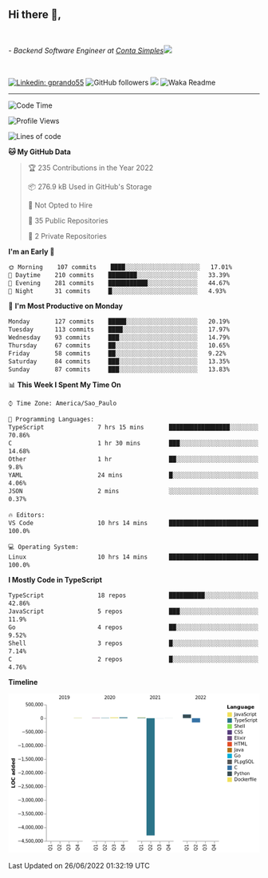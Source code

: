 <h2>Hi there  👋,</h2> </br>

<p><em>- Backend Software Engineer at <a href="https://contasimples.com">Conta Simples</a><img src="https://media.giphy.com/media/WUlplcMpOCEmTGBtBW/giphy.gif" width="30"> 
</em></p></br>


[![Linkedin: gprando55](https://img.shields.io/badge/-gprando55-blue?style=flat-square&logo=Linkedin&logoColor=white&link=https://www.linkedin.com/in/gprando55/)](https://www.linkedin.com/in/gprando55)
![GitHub followers](https://img.shields.io/github/followers/gprando55?label=Follow&style=social)
![](https://visitor-badge.glitch.me/badge?page_id=gprando55.gprando55)
![Waka Readme](https://github.com/gprando55/gprando55/workflows/Waka%20Readme/badge.svg)

---
<!--START_SECTION:waka-->
![Code Time](http://img.shields.io/badge/Code%20Time-0%20secs-blue)

![Profile Views](http://img.shields.io/badge/Profile%20Views-0-blue)

![Lines of code](https://img.shields.io/badge/From%20Hello%20World%20I%27ve%20Written--4%20Million%20lines%20of%20code-blue)

**🐱 My GitHub Data** 

> 🏆 235 Contributions in the Year 2022
 > 
> 📦 276.9 kB Used in GitHub's Storage 
 > 
> 🚫 Not Opted to Hire
 > 
> 📜 35 Public Repositories 
 > 
> 🔑 2 Private Repositories  
 > 
**I'm an Early 🐤** 

```text
🌞 Morning    107 commits    ████░░░░░░░░░░░░░░░░░░░░░   17.01% 
🌆 Daytime    210 commits    ████████░░░░░░░░░░░░░░░░░   33.39% 
🌃 Evening    281 commits    ███████████░░░░░░░░░░░░░░   44.67% 
🌙 Night      31 commits     █░░░░░░░░░░░░░░░░░░░░░░░░   4.93%

```
📅 **I'm Most Productive on Monday** 

```text
Monday       127 commits    █████░░░░░░░░░░░░░░░░░░░░   20.19% 
Tuesday      113 commits    ████░░░░░░░░░░░░░░░░░░░░░   17.97% 
Wednesday    93 commits     ███░░░░░░░░░░░░░░░░░░░░░░   14.79% 
Thursday     67 commits     ██░░░░░░░░░░░░░░░░░░░░░░░   10.65% 
Friday       58 commits     ██░░░░░░░░░░░░░░░░░░░░░░░   9.22% 
Saturday     84 commits     ███░░░░░░░░░░░░░░░░░░░░░░   13.35% 
Sunday       87 commits     ███░░░░░░░░░░░░░░░░░░░░░░   13.83%

```


📊 **This Week I Spent My Time On** 

```text
⌚︎ Time Zone: America/Sao_Paulo

💬 Programming Languages: 
TypeScript               7 hrs 15 mins       █████████████████░░░░░░░░   70.86% 
C                        1 hr 30 mins        ███░░░░░░░░░░░░░░░░░░░░░░   14.68% 
Other                    1 hr                ██░░░░░░░░░░░░░░░░░░░░░░░   9.8% 
YAML                     24 mins             █░░░░░░░░░░░░░░░░░░░░░░░░   4.06% 
JSON                     2 mins              ░░░░░░░░░░░░░░░░░░░░░░░░░   0.37%

🔥 Editors: 
VS Code                  10 hrs 14 mins      █████████████████████████   100.0%

💻 Operating System: 
Linux                    10 hrs 14 mins      █████████████████████████   100.0%

```

**I Mostly Code in TypeScript** 

```text
TypeScript               18 repos            ██████████░░░░░░░░░░░░░░░   42.86% 
JavaScript               5 repos             ███░░░░░░░░░░░░░░░░░░░░░░   11.9% 
Go                       4 repos             ██░░░░░░░░░░░░░░░░░░░░░░░   9.52% 
Shell                    3 repos             █░░░░░░░░░░░░░░░░░░░░░░░░   7.14% 
C                        2 repos             █░░░░░░░░░░░░░░░░░░░░░░░░   4.76%

```


**Timeline**

![Chart not found](https://raw.githubusercontent.com/gprando55/gprando55/master/charts/bar_graph.png) 


 Last Updated on 26/06/2022 01:32:19 UTC
<!--END_SECTION:waka-->
